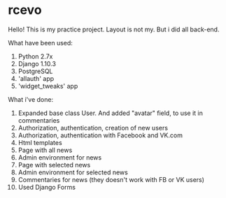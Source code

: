 # rcevo
Hello! This is my practice project. Layout is not my. But i did all back-end.

What have been used:
1. Python 2.7x
2. Django 1.10.3
3. PostgreSQL
4. 'allauth' app
5. 'widget_tweaks' app

What i've done:
1. Expanded base class User. And added "avatar" field, to use it in commentaries
2. Authorization, authentication, creation of new users
3. Authorization, authentication with Facebook and VK.com
4. Html templates
5. Page with all news
6. Admin environment for news
7. Page with selected news
8. Admin environment for selected news
9. Commentaries for news (they doesn't work with FB or VK users)
10. Used Django Forms
